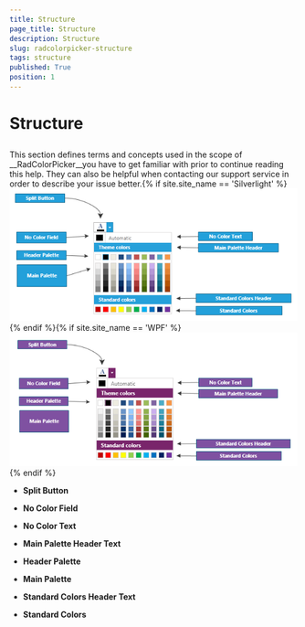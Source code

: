 ```yaml
---
title: Structure
page_title: Structure
description: Structure
slug: radcolorpicker-structure
tags: structure
published: True
position: 1
---
```


# Structure



## 

This section defines terms and concepts used in the scope of __RadColorPicker__you have to get familiar with prior to continue reading this help. They can also be helpful when contacting our support service in order to describe your issue better.{% if site.site_name == 'Silverlight' %}![Color Picker StructureSL](images/ColorPickerStructureSL.png){% endif %}{% if site.site_name == 'WPF' %}![Color Picker StructureWPF](images/ColorPickerStructureWPF.png){% endif %}

* __Split Button__

* __No Color Field__

* __No Color Text__

* __Main Palette Header Text__

* __Header Palette__

* __Main Palette__

* __Standard Colors Header Text__

* __Standard Colors__

